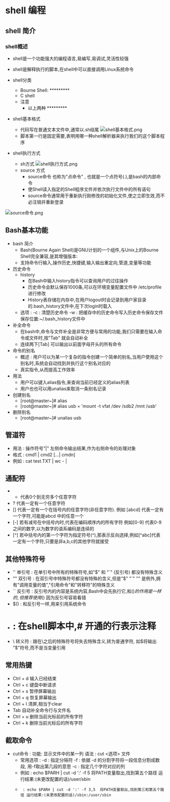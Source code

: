 # shell 编程

## shell 简介

### shell概述
- shell是一个功能强大的编程语言,易编写,易调试,灵活性较强
- shell是解释执行的脚本,在shell中可以直接调用Linux系统命令
- shell分类
	- Bourne Shell: *********
	- C shell
	- 注意
		- 以上两种 *********
		
- shell基本格式
	- 代码写在普通文本文件中,通常以.sh结尾
![shell基本格式.png](https://upload-images.jianshu.io/upload_images/14467497-cc243354df35004b.png?imageMogr2/auto-orient/strip%7CimageView2/2/w/1240)
	- 脚本第一行是固定需要,表明用哪一种shell解析器来执行我们的这个脚本程序
- shell执行方式
	- sh方式
![shell执行方式.png](https://upload-images.jianshu.io/upload_images/14467497-852dde37711668ac.png?imageMogr2/auto-orient/strip%7CimageView2/2/w/1240)
	- source 方式
		- source命令 也称为"点命令" , 也就是一个点符号(.),是bash的内部命令
		- 使Shell读入指定的Shell程序文件并依次执行文件中的所有语句
		- source命令通常用于重新执行刚修改的初始化文件,使之立即生效,而不必注销并重新登录

![source命令.png](https://upload-images.jianshu.io/upload_images/14467497-00f75ab8d25be2a3.png?imageMogr2/auto-orient/strip%7CimageView2/2/w/1240)

## Bash基本功能
- bash 简介
	- Bash(Bourne Again Shell)是GNU计划的一个组件,与Unix上的Bourne Shell完全兼容,是其增强版本:
	- 支持命令行输入,操作历史,快捷键,输入输出重定向,管道,变量等功能
- 历史命令
	- history
		- 在Bash中输入history指令可以查询用户的过往操作
		- 历史命令会默认保存1000条,可以在环境变量配置文件中 /etc/profile 进行修改
		- History表存储在内存中,在用户logout时会记录到用户家目录的.bash_history文件中,在下次login时载入
	- 选项 : -c : 清楚历史命令 -w : 把缓存中的历史命令写入历史命令保存文件 保存位置:~/.bash_history文件中
- 补全命令
	- 在bash中,命令与文件补全是非常方便与常用的功能,我们只需要在输入命令或文件时,按"Tab" 就会自动补全
	- 连续两下[Tab] 可以输出以前面字母开头的所有命令
- 命令的别名
	- 概述 : 用户可以为某一个复杂的指令创建一个简单的别名,当用户使用这个别名时,系统会自动找到并执行这个别名对应的
	- 真实指令,从而提高工作效率
- 用法
	- 用户可以键入alias指令,来查询当前已经定义的alias列表
	- 用户也也可以用unalias来取消一条别名记录
- 创建别名
	- [root@master~]# alias
	- [root@master~]# alias usb = 'mount -t vfat /dev /sdb2 /mnt /usb'
- 删除别名
	- [root@master~]# unalias usb

## 管道符
- 用法 :  操作符号"|"   左侧命令输出结果,作为右侧命令的处理对象
- 格式 : cmd1 | cmd2 [...| cmdn]
- 例如 : cat test.TXT | wc - |

## 通配符
- * 代表0个到无穷多个任意字符
- ? 代表一定有一个任意字符
- [] 代表一定有一个在括号内的任意字符(非任意字符). 例如 [abcd] 代表一定有一个字符,可能是abcd 中的任意一个
- [-] 若有减号在中括号内时,代表在编码顺序内的所有字符 例如[0-9] 代表0-9之间的数字,以为数字的语系编码是连续的
- [^] 若中括号内的第一个字符为指定符号(^),那表示反向选择,例如[^abc]代表 一定有一个字符,只要是非a,b,c的其他字符就接受

## 其他特殊符号
- '' 单引号 : 在单引号中所有的特殊符号,如"$" 和 "`" (反引号) 都没有特殊含义
- "" 双引号 : 在双引号中特殊符号都没有特殊的含义,但是"$" "`" "\" 是例外,拥有"调用变量的值","引用命令"和"转移符"的特殊含义
- `` 反引号 : 反引号内的内容是系统内容,Bash中会先执行它,和$()的作用是一样的,但推荐使用$() 因为反引号容易看错
- $()		: 和反引号一样,用来引用系统命令
- # 		: 在shell脚本中,# 开通的行表示注释
- \ 转义符  : 跟在\之后的特殊符号将失去特殊含义,转为普通字符, 如\$将输出 "$"符号,而不是当变量引用

## 常用热键
- Ctrl + d 输入已经结束
- Ctrl + c 键盘中断请求
- Ctrl + s 暂停屏幕输出
- Ctrl + q 恢复屏幕输出
- Ctrl + l 清屏,相当于clear
- Tab	   自动补全命令行与文件名
- Ctrl + u 删除当前光标前的所有字符
- Ctrl + k 删除当前光标后的所有字符

## 截取命令
- cut命令 : 功能: 显示文件中的某一列   语法 : cut <选项> 文件
	- 常用选项 :  -d : 指定分隔符   -f : 依据 -d 的分割字符将一段信息分割成数段, 用-f取出第几段的意思 -c : 指定几个字符对应的列
	- 例如 : echo $PARH | cut -d ':' -f 5  将PATH变量取出,找到第五个路径  运行结果:(未更改配置的话)/user/sbin
	- 	   : echo $PARH | cut -d ':' -f 3,5  将PATH变量取出,找到第三和第五个路径 运行结果:(未更改配置的话)/sbin:/user/sbin


	
